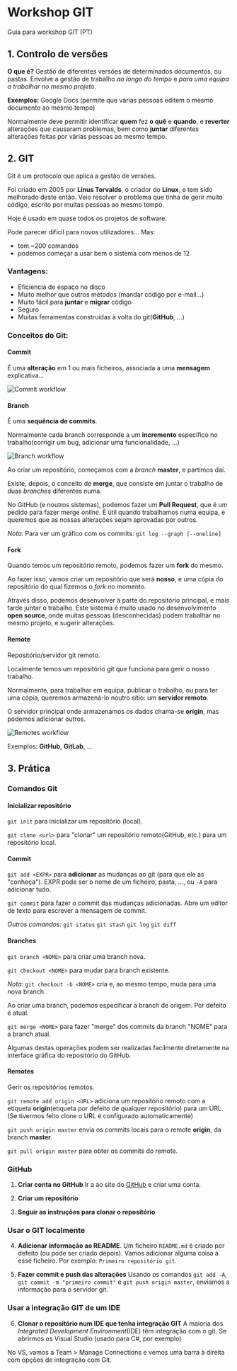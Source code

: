 # Workshop GIT

Guia para workshop GIT (PT)

## 1. Controlo de versões

**O que é?** Gestão de diferentes versões de determinados documentos, ou pastas. Envolve a gestão de trabalho *ao longo do tempo* e *para uma equipa a trabalhar no mesmo projeto*.

**Exemplos:** Google Docs (permite que várias pessoas editem o mesmo documento ao mesmo tempo)

Normalmente deve permitir identificar **quem** fez **o quê** e **quando**, e **reverter** alterações que causaram problemas, bem como **juntar** diferentes alterações feitas por várias pessoas ao mesmo tempo.

## 2. GIT

Git é um protocolo que aplica a gestão de versões.

Foi criado em 2005 por **Linus Torvalds**, o criador do **Linux**, e tem sido melhorado deste então. Veio resolver o problema que tinha de gerir muito código, escrito por muitas pessoas ao mesmo tempo.

Hoje é usado em quase todos os projetos de software.

Pode parecer difícil para novos utilizadores... Mas:
* tem ~200 comandos
* podemos começar a usar bem o sistema com menos de 12

### Vantagens:
* Eficiencia de espaço no disco
* Muito melhor que outros métodos (mandar código por e-mail...)
* Muito fácil para **juntar** e **migrar** código
* Seguro
* Muitas ferramentas construídas à volta do git(**GitHub**, ...)

### Conceitos do Git:

#### Commit

É uma **alteração** em 1 ou mais ficheiros, associada a uma **mensagem** explicativa...

![Commit workflow](https://github.com/joao-p-marques/workshop_git_PT/raw/master/images/commit.png "Commit workflow")

#### Branch

É uma **sequência de commits**.

Normalmente cada branch corresponde a um **incremento** específico no trabalho(corrigir um bug, adicionar uma funcionalidade, ...)

![Branch workflow](https://github.com/joao-p-marques/workshop_git_PT/raw/master/images/branches.png "Branch workflow")

Ao criar um repositório, começamos com a *branch* **master**, e partimos daí.

Existe, depois, o conceito de **merge**, que consiste em juntar o trabalho de duas *branches* diferentes numa.

No GitHub (e noutros sistemas), podemos fazer um **Pull Request**, que é um pedido para fazer merge *online*. É útil quando trabalhamos numa equipa, e queremos que as nossas alterações sejam aprovadas por outros.

*Nota:*
Para ver um gráfico com os commits: `git log --graph [--oneline]`

#### Fork

Quando temos um repositório remoto, podemos fazer um **fork** do mesmo.

Ao fazer isso, vamos criar um repositório que será **nosso**, e uma cópia do repositório do qual fizemos o *fork* no momento.

Através disso, podemos desenvolver à parte do repositório principal, e mais tarde juntar o trabalho. Este sistema é muito usado no desenvolvimento **open source**, onde muitas pessoas (desconhecidas) podem trabalhar no mesmo projeto, e sugerir alterações.

#### Remote

Repositório/servidor git remoto.

Localmente temos um repositório git que funciona para gerir o nosso trabalho.

Normalmente, para trabalhar em equipa, publicar o trabalho, ou para ter uma cópia, queremos armazená-lo noutro sítio: um **servidor remoto**.

O servidor principal onde armazenamos os dados chama-se **origin**, mas podemos adicionar outros.

![Remotes workflow](https://github.com/joao-p-marques/workshop_git_PT/raw/master/images/remotes.png "Remotes workflow")

Exemplos: **GitHub**, **GitLab**, ...

## 3. Prática

### Comandos Git

#### Inicializar repositório

`git init` para inicializar um repositório (local).

`git clone <url>` para "clonar" um repositório remoto(GitHub, etc.) para um repositório local.

#### Commit

`git add <EXPR>` para **adicionar** as mudanças ao git (para que ele as "conheça").
EXPR pode ser o nome de um ficheiro, pasta, ..., ou `-A` para adicionar tudo.

`git commit` para fazer o commit das mudanças adicionadas. Abre um editor de texto para escrever a mensagem de commit.

*Outros comandos:*
`git status`
`git stash`
`git log`
`git diff`

#### Branches

`git branch <NOME>` para criar uma branch nova. 

`git checkout <NOME>` para mudar para branch existente.

*Nota:*
`git checkout -b <NOME>` cria e, ao mesmo tempo, muda para uma nova branch.

Ao criar uma branch, podemos especificar a branch de origem. Por defeito é atual.

`git merge <NOME>` para fazer "merge" dos commits da branch "NOME" para a branch atual.

Algumas destas operações podem ser realizadas facilmente diretamente na interface gráfica do repositório do GitHub.

#### Remotes

Gerir os repositórios remotos.

`git remote add origin <URL>` adiciona um repositório remoto com a etiqueta **origin**(etiqueta por defeito de qualquer repositório) para um URL. (Se tivermos feito clone o URL é configurado automaticamente)

`git push origin master` envia os commits locais para o remote **origin**, da branch **master**.

`git pull origin master` para obter os commits do remote.

### GitHub

1. **Criar conta no GitHub**
Ir a ao site do [GitHub](https://github.com/) e criar uma conta.

2. **Criar um repositório**

3. **Seguir as instruções para clonar o repositório**

### Usar o GIT localmente

4. **Adicionar informação ao README**.
Um ficheiro `README.md` é criado por defeito (ou pode ser criado depois). Vamos adicionar alguma coisa a esse ficheiro. Por exemplo: `Primeiro repositório git`.

5. **Fazer commit e push das alterações**
Usando os comandos `git add -A`, `git commit -m "primeiro commit"` e `git push origin master`, enviamos a informação para o servidor git.

### Usar a integração GIT de um IDE

6. **Clonar o repositório num IDE que tenha integração GIT**
A maioria dos *Integrated Development Environment*(IDE) têm integração com o git. Se abrirmos os Visual Studio (usado para C#, por exemplo)

No VS, vamos a Team > Manage Connections e vemos uma barra à direita com opções de integração com Git.
